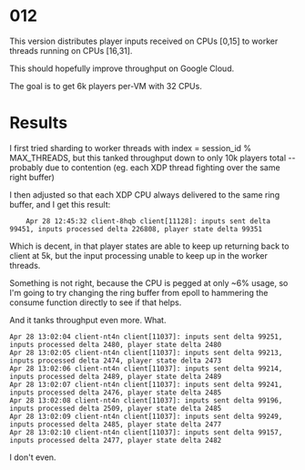 # 012

This version distributes player inputs received on CPUs [0,15] to worker threads running on CPUs [16,31].

This should hopefully improve throughput on Google Cloud.

The goal is to get 6k players per-VM with 32 CPUs.

# Results

I first tried sharding to worker threads with index = session_id % MAX_THREADS, but this tanked throughput down to only 10k players total -- probably due to contention (eg. each XDP thread fighting over the same right buffer)

I then adjusted so that each XDP CPU always delivered to the same ring buffer, and I get this result:

```
	Apr 28 12:45:32 client-8hqb client[11128]: inputs sent delta 99451, inputs processed delta 226808, player state delta 99351
```

Which is decent, in that player states are able to keep up returning back to client at 5k, but the input processing unable to keep up in the worker threads.

Something is not right, because the CPU is pegged at only ~6% usage, so I'm going to try changing the ring buffer from epoll to hammering the consume function directly to see if that helps.

And it tanks throughput even more. What.

```
Apr 28 13:02:04 client-nt4n client[11037]: inputs sent delta 99251, inputs processed delta 2480, player state delta 2480
Apr 28 13:02:05 client-nt4n client[11037]: inputs sent delta 99213, inputs processed delta 2474, player state delta 2473
Apr 28 13:02:06 client-nt4n client[11037]: inputs sent delta 99214, inputs processed delta 2489, player state delta 2489
Apr 28 13:02:07 client-nt4n client[11037]: inputs sent delta 99241, inputs processed delta 2476, player state delta 2485
Apr 28 13:02:08 client-nt4n client[11037]: inputs sent delta 99196, inputs processed delta 2509, player state delta 2485
Apr 28 13:02:09 client-nt4n client[11037]: inputs sent delta 99249, inputs processed delta 2485, player state delta 2477
Apr 28 13:02:10 client-nt4n client[11037]: inputs sent delta 99157, inputs processed delta 2477, player state delta 2482
```

I don't even.